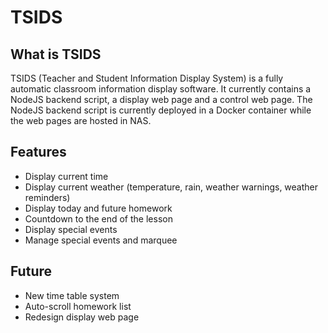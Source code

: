 # TSIDS
## What is TSIDS
TSIDS (Teacher and Student Information Display System) is a fully automatic classroom information display software. It currently contains a NodeJS backend script, a display web page and a control web page. The NodeJS backend script is currently deployed in a Docker container while the web pages are hosted in NAS.

## Features
- Display current time
- Display current weather (temperature, rain, weather warnings, weather reminders)
- Display today and future homework
- Countdown to the end of the lesson
- Display special events
- Manage special events and marquee

## Future
- New time table system
- Auto-scroll homework list
- Redesign display web page